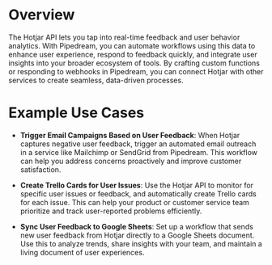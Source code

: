 # Overview

The Hotjar API lets you tap into real-time feedback and user behavior analytics. With Pipedream, you can automate workflows using this data to enhance user experience, respond to feedback quickly, and integrate user insights into your broader ecosystem of tools. By crafting custom functions or responding to webhooks in Pipedream, you can connect Hotjar with other services to create seamless, data-driven processes.

# Example Use Cases

- **Trigger Email Campaigns Based on User Feedback**: When Hotjar captures negative user feedback, trigger an automated email outreach in a service like Mailchimp or SendGrid from Pipedream. This workflow can help you address concerns proactively and improve customer satisfaction.

- **Create Trello Cards for User Issues**: Use the Hotjar API to monitor for specific user issues or feedback, and automatically create Trello cards for each issue. This can help your product or customer service team prioritize and track user-reported problems efficiently.

- **Sync User Feedback to Google Sheets**: Set up a workflow that sends new user feedback from Hotjar directly to a Google Sheets document. Use this to analyze trends, share insights with your team, and maintain a living document of user experiences.
